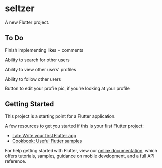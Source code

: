 # seltzer

A new Flutter project.

## To Do
Finish implementing likes + comments

Ability to search for other users

Ability to view other users' profiles

Ability to follow other users

Button to edit your profile pic, if you're looking at your profile

## Getting Started

This project is a starting point for a Flutter application.

A few resources to get you started if this is your first Flutter project:

- [Lab: Write your first Flutter app](https://flutter.dev/docs/get-started/codelab)
- [Cookbook: Useful Flutter samples](https://flutter.dev/docs/cookbook)

For help getting started with Flutter, view our
[online documentation](https://flutter.dev/docs), which offers tutorials,
samples, guidance on mobile development, and a full API reference.

